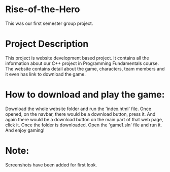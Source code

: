 # Rise-of-the-Hero
This was our first semester group project.
# Project Description
This project is website development based project. It contains all the information about our C++ project in Programming Fundamentals course. The website contains detail about the game, characters, team members and it even has link to download the game.
# How to download and play the game:
Download the whole website folder and run the 'index.html' file. Once opened, on the navbar, there would be a download button, press it. And again there would be a download button on the main part of that web page, click it. Once the folder is downloaded. Open the 'game1.sln' file and run it. And enjoy gaming!
# Note:
Screenshots have been added for first look.
